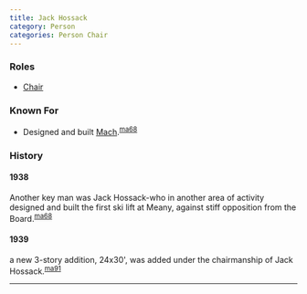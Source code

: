 ```yaml
---
title: Jack Hossack
category: Person
categories: Person Chair
---
```


### Roles

* [Chair](Chair)

### Known For

* Designed and built [Mach](Mach).<sup>[ma68][]</sup>

### History

#### 1938

Another key man was Jack Hossack-who in another area of activity designed and built the first ski lift at Meany, against stiff opposition from the Board.<sup>[ma68][]</sup>

#### 1939

a new 3-story addition, 24x30', was added under the chairmanship of Jack Hossack.<sup>[ma91][]</sup>

---

[ma68]: Mountaineer-Annual#1968
[ma91]: Mountaineer-Annual#1991
